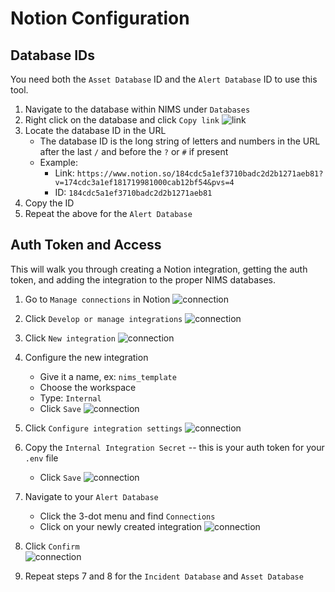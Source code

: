 # Notion Configuration
 
 ## Database IDs

You need both the `Asset Database` ID and the `Alert Database` ID to use this tool.

1. Navigate to the database within NIMS under `Databases`
2. Right click on the database and click `Copy link`
    ![link](./screenshots/link.png)
3. Locate the database ID in the URL
    * The database ID is the long string of letters and numbers in the URL after the last `/` and before the `?` or `#` if present
    * Example: 
        * Link: `https://www.notion.so/184cdc5a1ef3710badc2d2b1271aeb81?v=174cdc3a1ef181719981000cab12bf54&pvs=4`
        * ID: `184cdc5a1ef3710badc2d2b1271aeb81`
4. Copy the ID 
5. Repeat the above for the `Alert Database`

 ## Auth Token and Access

This will walk you through creating a Notion integration, getting the auth token, and adding the integration to the proper NIMS databases.

1. Go to `Manage connections` in Notion
    ![connection](./screenshots/connection.png)

2. Click `Develop or manage integrations`
    ![connection](./screenshots/manage.png)

3. Click `New integration`
    ![connection](./screenshots/new.png)

4. Configure the new integration
    * Give it a name, ex: `nims_template`
    * Choose the workspace
    * Type: `Internal`
    * Click `Save`
    ![connection](./screenshots/integration.png)

5. Click `Configure integration settings`
    ![connection](./screenshots/configure.png)

6. Copy the `Internal Integration Secret` -- this is your auth token for your `.env` file
    * Click `Save`
     ![connection](./screenshots/token.png)

7. Navigate to your `Alert Database`
    * Click the 3-dot menu and find `Connections`
    * Click on your newly created integration
    ![connection](./screenshots/alerts.png)

8. Click `Confirm`  
    ![connection](./screenshots/confirm.png)

9. Repeat steps 7 and 8 for the `Incident Database` and `Asset Database`